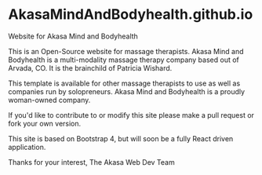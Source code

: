 # AkasaMindAndBodyhealth.github.io
Website for Akasa Mind and Bodyhealth

This is an Open-Source website for massage therapists.  Akasa Mind and Bodyhealth is a multi-modality massage therapy company based out of Arvada, CO.  It is the brainchild of Patricia Wishard.  

This template is available for other massage therapists to use as well as companies run by solopreneurs.  Akasa Mind and Bodyhealth is a proudly woman-owned company.  

If you'd like to contribute to or modify this site please make a pull request or fork your own version.  

This site is based on Bootstrap 4, but will soon be a fully React driven application.

Thanks for your interest,
The Akasa Web Dev Team
